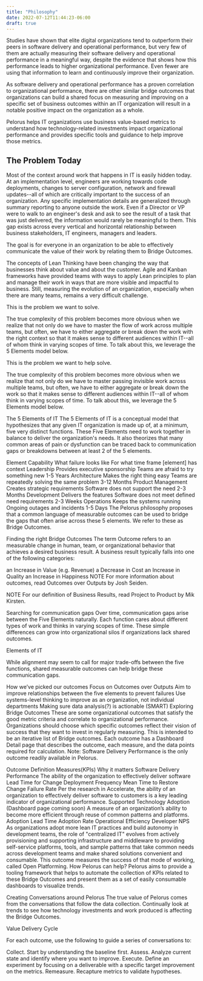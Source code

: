 ```yaml
---
title: "Philosophy"
date: 2022-07-12T11:44:23-06:00
draft: true
---
```


Studies have shown that elite digital organizations tend to outperform their peers in software delivery and operational performance, but very few of them are actually measuring their software delivery and operational performance in a meaningful way, despite the evidence that shows how this performance leads to higher organizational performance.  Even fewer are using that information to learn and continuously improve their organization.

As software delivery and operational performance has a proven correlation to organizational performance, there are other similar bridge outcomes that organizations can build a shared focus on measuring and improving on a specific set of business outcomes within an IT organization will result in a notable positive impact on the organization as a whole.

Pelorus helps IT organizations use business value-based metrics to understand how technology-related investments impact organizational performance and provides specific tools and guidance to help improve those metrics.

## The Problem Today
Most of the context around work that happens in IT is easily hidden today. At an implementation level, engineers are working towards code deployments, changes to server configuration, network and firewall updates--all of which are critically important to the success of an organization. Any specific implementation details are generalized through summary reporting to anyone outside the work. Even if a Director or VP were to walk to an engineer's desk and ask to see the result of a task that was just delivered, the information would rarely be meaningful to them. This gap exists across every vertical and horizontal relationship between business stakeholders, IT engineers, managers and leaders.

The goal is for everyone in an organization to be able to effectively communicate the value of their work by relating them to Bridge Outcomes.

The concepts of Lean Thinking have been changing the way that businesses think about value and about the customer. Agile and Kanban frameworks have provided teams with ways to apply Lean principles to plan and manage their work in ways that are more visible and impactful to business. Still, measuring the evolution of an organization, especially when there are many teams, remains a very difficult challenge.

This is the problem we want to solve.

The true complexity of this problem becomes more obvious when we realize that not only do we have to master the flow of work across multiple teams, but often, we have to either aggregate or break down the work with the right context so that it makes sense to different audiences within IT--all of whom think in varying scopes of time. To talk about this, we leverage the 5 Elements model below.

This is the problem we want to help solve.

The true complexity of this problem becomes more obvious when we realize that not only do we have to master passing invisible work across multiple teams, but often, we have to either aggregate or break down the work so that it makes sense to different audiences within IT--all of whom think in varying scopes of time. To talk about this, we leverage the 5 Elements model below.

The 5 Elements of IT
The 5 Elements of IT is a conceptual model that hypothesizes that any given IT organization is made up of, at a minimum, five very distinct functions. These Five Elements need to work together in balance to deliver the organization's needs. It also theorizes that many common areas of pain or dysfunction can be traced back to communication gaps or breakdowns between at least 2 of the 5 elements.

Element	Capability	What failure looks like	For what time frame [element] has context
Leadership	Provides executive sponsorship	Teams are afraid to try something new	1-5 Years
Architecture	Makes the right thing easy	Teams are repeatedly solving the same problem	3-12 Months
Product Management	Creates strategic requirements	Software does not support the need	2-3 Months
Development	Delivers the features	Software does not meet defined need requirements	2-3 Weeks
Operations	Keeps the systems running	Ongoing outages and incidents	1-5 Days
The Pelorus philosophy proposes that a common language of measurable outcomes can be used to bridge the gaps that often arise across these 5 elements. We refer to these as Bridge Outcomes.

Finding the right Bridge Outcomes
The term Outcome refers to an measurable change in human, team, or organizational behavior that achieves a desired business result. A business result typically falls into one of the following categories:

an Increase in Value (e.g. Revenue)
a Decrease in Cost
an Increase in Quality
an Increase in Happiness
NOTE
For more information about outcomes, read Outcomes over Outputs by Josh Seiden.

NOTE
For our definition of Business Results, read Project to Product by Mik Kirsten.

Searching for communication gaps
Over time, communication gaps arise between the Five Elements naturally. Each function cares about different types of work and thinks in varying scopes of time. These simple differences can grow into organizational silos if organizations lack shared outcomes.

Elements of IT

While alignment may seem to call for major trade-offs between the five functions, shared measurable outcomes can help bridge these communication gaps.

How we’ve picked our outcomes
Focus on Outcomes over Outputs
Aim to improve relationships between the five elements to prevent failures
Use systems-level thinking to improve as an organization, not individual departments
Making sure data analysis(?) is actionable (SMART)
Exploring Bridge Outcomes
These are some organizational outcomes that satisfy the good metric criteria and correlate to organizational performance. Organizations should choose which specific outcomes reflect their vision of success that they want to invest in regularly measuring. This is intended to be an iterative list of Bridge outcomes. Each outcome has a Dashboard Detail page that describes the outcome, each measure, and the data points required for calculation. Note: Software Delivery Performance is the only outcome readily available in Pelorus.

Outcome	Definition	Measures(KPIs)	Why it matters
Software Delivery Performance	The ability of the organization to effectively deliver software	Lead Time for Change
Deployment Frequency
Mean Time to Restore
Change Failure Rate	Per the research in Accelerate, the ability of an organization to effectively deliver software to customers is a key leading indicator of organizational performance.
Supported Technology Adoption (Dashboard page coming soon)	A measure of an organization’s ability to become more efficient through reuse of common patterns and platforms.	Adoption Lead Time
Adoption Rate
Operational Efficiency
Developer NPS	As organizations adopt more lean IT practices and build autonomy in development teams, the role of "centralized IT" evolves from actively provisioning and supporting infrastructure and middleware to providing self-service platforms, tools, and sample patterns that take common needs across development teams and make shared solutions convenient and consumable. This outcome measures the success of that mode of working, called Open Platforming.
How Pelorus can help?
Pelorus aims to provide a tooling framework that helps to automate the collection of KPIs related to these Bridge Outcomes and present them as a set of easily consumable dashboards to visualize trends.

Creating Conversations around Pelorus
The true value of Pelorus comes from the conversations that follow the data collection. Continually look at trends to see how technology investments and work produced is affecting the Bridge Outcomes.

Value Delivery Cycle

For each outcome, use the following to guide a series of conversations to:

Collect. Start by understanding the baseline first.
Assess. Analyze current state and identify where you want to improve.
Execute. Define an experiment by focusing on a deliverable with a specific target improvement on the metrics.
Remeasure. Recapture metrics to validate hypotheses.
